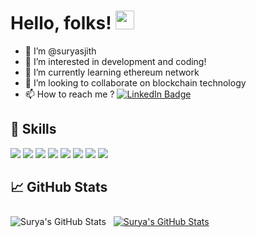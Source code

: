 # Hello, folks! <img src="https://raw.githubusercontent.com/MartinHeinz/MartinHeinz/master/wave.gif" width="30px">

- 👋  I’m @suryasjith
- 👀 I’m interested in development and coding! 
- 🌱 I’m currently learning ethereum network
- 💞️ I’m looking to collaborate on blockchain technology
- 📫 How to reach me ?
      [![LinkedIn Badge](https://img.shields.io/badge/LinkedIn-Profile-informational?style=flat&logo=linkedin&logoColor=white&color=0D76A8)](https://www.linkedin.com/in/surya-is-alive-here)

<!---
suryasjith/suryasjith is a ✨ special ✨ repository because its `README.md` (this file) appears on your GitHub profile.
You can click the Preview link to take a look at your changes.
--->


## 💼 Skills



![](https://img.shields.io/badge/Code-ETHEREUM-informational?style=flat&logo=ethereum&logoColor=white&color=f3b745)
![](https://img.shields.io/badge/Code-Solidity-informational?style=flat&logo=solidity&logoColor=white&color=f3b745)
![](https://img.shields.io/badge/Code-React-informational?style=flat&logo=react&logoColor=white&color=f3b745)
![](https://img.shields.io/badge/Code-NodeJS-informational?style=flat&logo=JavaScript&logoColor=white&color=f3b745)
![](https://img.shields.io/badge/Code-MongoDB-informational?style=flat&logo=MongoDB&logoColor=white&color=f3b745)
![](https://img.shields.io/badge/Code-Truffle-informational?style=flat&logo=Truffle&logoColor=white&color=f3b745)
![](https://img.shields.io/badge/Code-HTML5-informational?style=flat&logo=HTML&logoColor=white&color=f3b745)
![](https://img.shields.io/badge/Code-CSS3-informational?style=flat&logo=css&logoColor=white&color=f3b745)




## 📈 GitHub Stats
<a>
<img align="center" src="https://github-readme-stats.vercel.app/api/top-langs/?username=suryasjith&theme=gotham" alt="Surya's GitHub Stats" />
</a>



<a href="https://github.com/suryasjith">
  <img align="center" style="margin:0.5rem" src="https://github-readme-stats.vercel.app/api?username=suryasjith&show_icons=true&line_height=27&count_private=true&title_color=f3b745&text_color=fff&icon_color=fff&bg_color=14171A" alt="Surya's GitHub Stats" />
</a>
